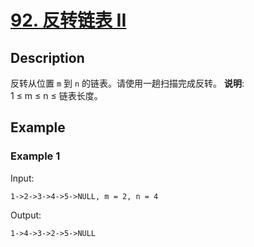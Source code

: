 # [92. 反转链表 II](https://leetcode-cn.com/problems/reverse-linked-list-ii/)
## Description
反转从位置 `m` 到 `n` 的链表。请使用一趟扫描完成反转。
**说明**:  
1 ≤ m ≤ n ≤ 链表长度。
## Example
### Example 1
Input:  
```
1->2->3->4->5->NULL, m = 2, n = 4
```
Output:
```
1->4->3->2->5->NULL
```
